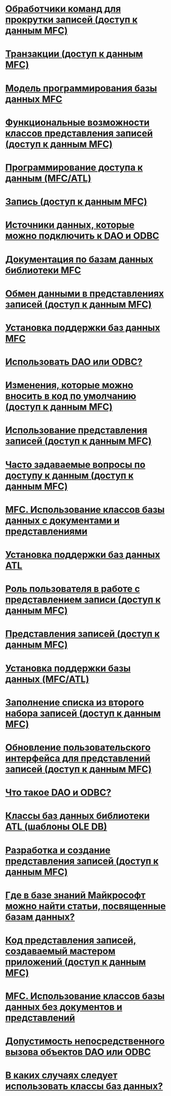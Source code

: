 # [Обработчики команд для прокрутки записей (доступ к данным MFC) ](command-handlers-for-record-scrolling-mfc-data-access.md)
# [Транзакции (доступ к данным MFC)](transactions-mfc-data-access.md)
# [Модель программирования базы данных MFC](what-is-the-mfc-database-programming-model-q.md)
# [Функциональные возможности классов представления записей (доступ к данным MFC)](features-of-record-view-classes-mfc-data-access.md)
# [Программирование доступа к данным (MFC/ATL)](data-access-programming-mfc-atl.md)
# [Запись (доступ к данным MFC)](record-mfc-data-access.md)
# [Источники данных, которые можно подключить к DAO и ODBC](what-data-sources-can-i-access-with-dao-and-odbc-q.md)
# [Документация по базам данных библиотеки MFC](mfc-database-documentation.md)
# [Обмен данными в представлениях записей (доступ к данным MFC)](data-exchange-for-record-views-mfc-data-access.md)
# [Установка поддержки баз данных MFC](installing-mfc-database-support.md)
# [Использовать DAO или ODBC?](should-i-use-dao-or-odbc-q.md)
# [Изменения, которые можно вносить в код по умолчанию (доступ к данным MFC)](changes-you-might-make-to-the-default-code-mfc-data-access.md)
# [Использование представления записей (доступ к данным MFC)](using-a-record-view-mfc-data-access.md)
# [Часто задаваемые вопросы по доступу к данным (доступ к данным MFC) ](data-access-frequently-asked-questions-mfc-data-access.md)
# [MFC. Использование классов базы данных с документами и представлениями](mfc-using-database-classes-with-documents-and-views.md)
# [Установка поддержки баз данных ATL](installing-atl-database-support.md)
# [Роль пользователя в работе с представлением записи (доступ к данным MFC)](your-role-in-working-with-a-record-view-mfc-data-access.md)
# [Представления записей (доступ к данным MFC)](record-views-mfc-data-access.md)
# [Установка поддержки базы данных (MFC/ATL)](installing-database-support-mfc-atl.md)
# [Заполнение списка из второго набора записей (доступ к данным MFC)](filling-a-list-box-from-a-second-recordset-mfc-data-access.md)
# [Обновление пользовательского интерфейса для представлений записей (доступ к данным MFC)](user-interface-updating-for-record-views-mfc-data-access.md)
# [Что такое DAO и ODBC?](what-are-dao-and-odbc-q.md)
# [Классы баз данных библиотеки ATL (шаблоны OLE DB)](atl-database-classes-ole-db-templates.md)
# [Разработка и создание представления записей (доступ к данным MFC)](designing-and-creating-a-record-view-mfc-data-access.md)
# [Где в базе знаний Майкрософт можно найти статьи, посвященные базам данных?](where-can-i-find-microsoft-knowledge-base-articles-on-database-topics-q.md)
# [Код представления записей, создаваемый мастером приложений (доступ к данным MFC)](record-view-code-created-by-application-wizard-mfc-data-access.md)
# [MFC. Использование классов базы данных без документов и представлений](mfc-using-database-classes-without-documents-and-views.md)
# [Допустимость непосредственного вызова объектов DAO или ODBC](can-i-call-dao-or-odbc-directly-q.md)
# [В каких случаях следует использовать классы баз данных?](when-should-i-use-the-database-classes-q.md)
